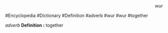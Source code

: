 
<div align="right"><i>wur</i></div>

#Encyclopedia #Dictionary #Definition #adverb #wur #wur #together

*adverb*
**Definition :** together